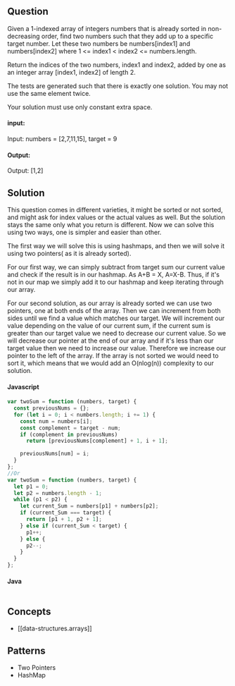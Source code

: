 
## Question

Given a 1-indexed array of integers numbers that is already sorted in non-decreasing order, find two numbers such that they add up to a specific target number. Let these two numbers be numbers[index1] and numbers[index2] where 1 <= index1 < index2 <= numbers.length.

Return the indices of the two numbers, index1 and index2, added by one as an integer array [index1, index2] of length 2.

The tests are generated such that there is exactly one solution. You may not use the same element twice.

Your solution must use only constant extra space.

#### input:

Input: numbers = [2,7,11,15], target = 9

#### Output:

Output: [1,2]

## Solution

This question comes in different varieties, it might be sorted or not sorted, and might ask for index values or the actual values as well. But the solution stays the same only what you return is different. Now we can solve this using two ways, one is simpler and easier than other.

The first way we will solve this is using hashmaps, and then we will solve it using two pointers( as it is already sorted).

For our first way, we can simply subtract from target sum our current value and check if the result is in our hashmap. As A+B = X, A=X-B. Thus, if it's not in our map we simply add it to our hashmap and keep iterating through our array.

For our second solution, as our array is already sorted we can use two pointers, one at both ends of the array. Then we can increment from both sides until we find a value which matches our target. We will increment our value depending on the value of our current sum, if the current sum is greater than our target value we need to decrease our current value. So we will decrease our pointer at the end of our array and if it's less than our target value then we need to increase our value. Therefore we increase our pointer to the left of the array. If the array is not sorted we would need to sort it, which means that we would add an O(nlog(n)) complexity to our solution.

#### Javascript

```javascript
var twoSum = function (numbers, target) {
  const previousNums = {};
  for (let i = 0; i < numbers.length; i += 1) {
    const num = numbers[i];
    const complement = target - num;
    if (complement in previousNums)
      return [previousNums[complement] + 1, i + 1];

    previousNums[num] = i;
  }
};
//Or
var twoSum = function (numbers, target) {
  let p1 = 0;
  let p2 = numbers.length - 1;
  while (p1 < p2) {
    let current_Sum = numbers[p1] + numbers[p2];
    if (current_Sum === target) {
      return [p1 + 1, p2 + 1];
    } else if (current_Sum < target) {
      p1++;
    } else {
      p2--;
    }
  }
};
```

#### Java

```java

```

## Concepts

- [[data-structures.arrays]]

## Patterns

- Two Pointers
- HashMap
